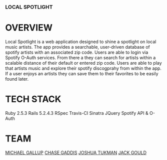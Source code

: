 ### LOCAL SPOTLIGHT

# OVERVIEW
Local Spotlight is a web application designed to shine a spotlight on local music artists. The app provides a searchable, user-driven database of spotify artists with an associated zip code. Users are able to login via Spotify O-Auth services. From there a they can search for artists within a scalable distance of their default or entered zip code. Users are able to play that artists music and explore their spotify discogprahy from within the app. If a user enjoys an artists they can save them to their favorites to be easily found later. 

# TECH STACK
Ruby 2.5.3
Rails 5.2.4.3
RSpec
Travis-CI
Sinatra
JQuery 
Spotify API & O-Auth

# TEAM
[MICHAEL GALLUP](https://github.com/Gallup93)
[CHASE GADDIS](https://github.com/cgaddis36)
[JOSHUA TUKMAN](https://github.com/Joshua-Tukman)
[JACK GOULD](https://github.com/jhgould)
